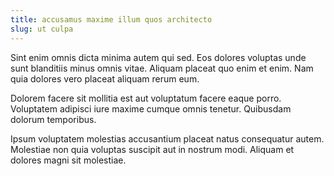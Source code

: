 ```yaml
---
title: accusamus maxime illum quos architecto
slug: ut culpa
---
```


Sint enim omnis dicta minima autem qui sed. Eos dolores voluptas unde sunt blanditiis minus omnis vitae. Aliquam placeat quo enim et enim. Nam quia dolores vero placeat aliquam rerum eum.

Dolorem facere sit mollitia est aut voluptatum facere eaque porro. Voluptatem adipisci iure maxime cumque omnis tenetur. Quibusdam dolorum temporibus.

Ipsum voluptatem molestias accusantium placeat natus consequatur autem. Molestiae non quia voluptas suscipit aut in nostrum modi. Aliquam et dolores magni sit molestiae.
